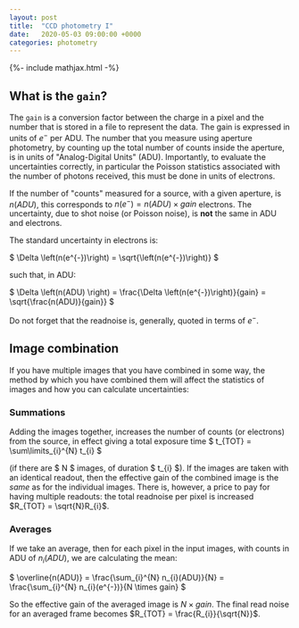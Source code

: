 ```yaml
---
layout: post
title:  "CCD photometry I"
date:   2020-05-03 09:00:00 +0000
categories: photometry
---
```

{%- include mathjax.html -%}


## What is the `gain`?

The `gain` is a conversion factor between the charge in a pixel and the number that is stored in a file to represent the data.  The gain is expressed in units of $e^{-}$ per ADU.  The number that you measure using aperture photometry, by counting up the total number of counts inside the aperture, is in units of "Analog-Digital Units" (ADU). Importantly, to evaluate the uncertainties correctly, in particular the Poisson statistics associated with the number of photons received, this must be done in units of electrons.

If the number of "counts" measured for a source, with a given aperture, is $n(ADU)$, this corresponds to $n(e^{-}) = n(ADU) \times gain$ electrons.  The uncertainty, due to shot noise (or Poisson noise), is **not** the same in ADU and electrons.

The standard uncertainty in electrons is:

$
\Delta \left(n(e^{-})\right) = \sqrt{\left(n(e^{-})\right)}
$

such that, in ADU:

$
\Delta \left(n(ADU) \right) = \frac{\Delta \left(n(e^{-})\right)}{gain} = \sqrt{\frac{n(ADU)}{gain}}
$

Do not forget that the readnoise is, generally, quoted in terms of $e^{-}$.


## Image combination

If you have multiple images that you have combined in some way, the method by which you have combined them will affect the statistics of images and how you can calculate uncertainties:

### Summations

Adding the images together, increases the number of counts (or electrons) from the source, in effect giving a total exposure time $ t_{TOT} = \sum\limits_{i}^{N} t_{i} $

(if there are $ N $ images, of duration $ t_{i} $).  If the images are taken with an identical readout, then the effective gain of the combined image is the _same_ as for the individual images.  There is, however, a price to pay for having multiple readouts: the total readnoise per pixel is increased $R_{TOT} = \sqrt{N}R_{i}$.

### Averages
If we take an average, then for each pixel in the input images, with counts in ADU of $n_{i}(ADU)$, we are calculating the mean:

$
\overline{n(ADU)} = \frac{\sum_{i}^{N} n_{i}(ADU)}{N} = \frac{\sum_{i}^{N} n_{i}(e^{-})}{N \times gain}
$

So the effective gain of the averaged image is $N \times gain$.  The final read noise for an averaged frame becomes $R_{TOT} = \frac{R_{i}}{\sqrt{N}}$.
